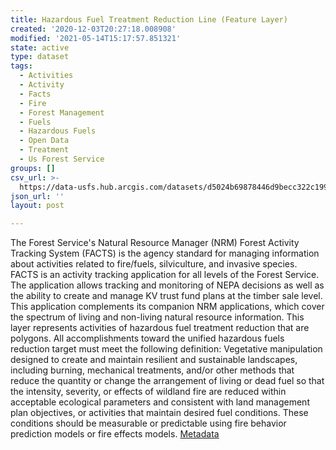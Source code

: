```yaml
---
title: Hazardous Fuel Treatment Reduction Line (Feature Layer)
created: '2020-12-03T20:27:18.008908'
modified: '2021-05-14T15:17:57.851321'
state: active
type: dataset
tags:
  - Activities
  - Activity
  - Facts
  - Fire
  - Forest Management
  - Fuels
  - Hazardous Fuels
  - Open Data
  - Treatment
  - Us Forest Service
groups: []
csv_url: >-
  https://data-usfs.hub.arcgis.com/datasets/d5024b69878446d9becc322c1991981f_14.csv?outSR=%7B%22latestWkid%22%3A4269%2C%22wkid%22%3A4269%7D
json_url: ''
layout: post

---
```

The Forest Service's Natural Resource Manager (NRM) Forest Activity Tracking System (FACTS) is the agency standard for managing information about activities related to fire/fuels, silviculture, and invasive species. FACTS is an activity tracking application for all levels of the Forest Service. The application allows tracking and monitoring of NEPA decisions as well as the ability to create and manage KV trust fund plans at the timber sale level. This application complements its companion NRM applications, which cover the spectrum of living and non-living natural resource information. This layer represents activities of hazardous fuel treatment reduction that are polygons. All accomplishments toward the unified hazardous fuels reduction target must meet the following definition: Vegetative manipulation designed to create and maintain resilient and sustainable landscapes, including burning, mechanical treatments, and/or other methods that reduce the quantity or change the arrangement of living or dead fuel so that the intensity, severity, or effects of wildland fire are reduced within acceptable ecological parameters and consistent with land management plan objectives, or activities that maintain desired fuel conditions. These conditions should be measurable or predictable using fire behavior prediction models or fire effects models. <a href='https://data.fs.usda.gov/geodata/edw/edw_resources/meta/S_USA.Activity_HazFuelTrt_LN.xml' target='_blank'>Metadata</a>
